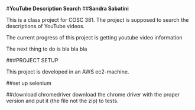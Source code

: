 #**YouTube Description Search**
##**Sandra Sabatini**

This is a class project for COSC 381. The project is supposed to search the descriptions of YouTube videos.

The current progress of this project is getting youtube video information

The next thing to do is bla bla bla

###PROJECT SETUP

This project is developed in an AWS ec2-machine. 

##set up selenium

##download chromedriver
download the chrome driver with the proper version and put it (the file not the zip) to tests.